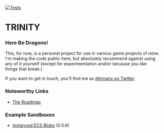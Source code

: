 [![Tests](https://github.com/hmans/trinity/actions/workflows/tests.yml/badge.svg)](https://github.com/hmans/trinity/actions/workflows/tests.yml)

# TRINITY

### Here Be Dragons!

This, for now, is a personal project for use in various game projects of mine. I'm making the code public here, but absolutely recommend against using any of it yourself (except for experimentation and/or because you like things that break.)

If you want to get in touch, you'll find me as [@hmans on Twitter](https://twitter.com/hmans).

### Noteworthy Links

- [The Roadmap](https://github.com/hmans/trinity/issues/39)

### Example Sandboxes

- [Instanced ECS Blobs](https://codesandbox.io/s/45fz07) (0.5.6)
